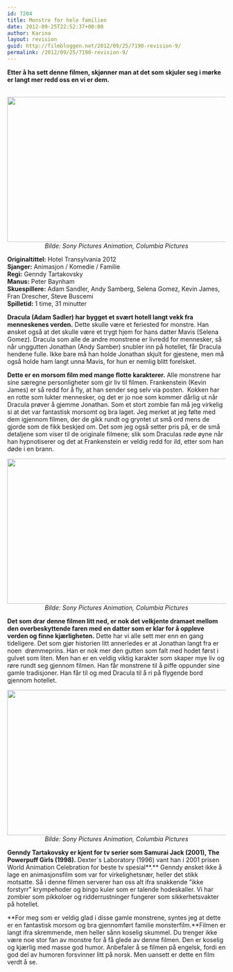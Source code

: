 ```yaml
---
id: 7204
title: Monstre for hele familien
date: 2012-09-25T22:52:37+00:00
author: Karina
layout: revision
guid: http://filmbloggen.net/2012/09/25/7190-revision-9/
permalink: /2012/09/25/7190-revision-9/
---
```

**Etter å ha sett denne filmen, skjønner man at det som skjuler seg i mørke er langt mer redd oss en vi er dem.**

<p style="text-align: center">
   <a href="http://filmbloggen.net/?attachment_id=7194" rel="attachment wp-att-7194"><img class="aligncenter size-large wp-image-7194" src="http://filmbloggen.net/wp-content/uploads//2012/09/hotel-transylvania-04-620x334.jpg" alt="" width="620" height="334" /></a><em>Bilde: Sony Pictures Animation, Columbia Pictures </em>
</p>

**Originaltittel:** Hotel Transylvania 2012  
**Sjanger:** Animasjon / Komedie / Familie  
**Regi:** Genndy Tartakovsky  
**Manus:** Peter Baynham  
**Skuespillere:** Adam Sandler, Andy Samberg, Selena Gomez, Kevin James, Fran Drescher, Steve Buscemi  
**Spilletid:** 1 time, 31 minutter

**Dracula (Adam Sadler) har bygget et svært hotell langt vekk fra menneskenes verden.** Dette skulle være et feriested for monstre. Han ønsket også at det skulle være et trygt hjem for hans datter Mavis (Selena Gomez). Dracula som alle de andre monstrene er livredd for mennesker, så når unggutten Jonathan (Andy Samber) snubler inn på hotellet, får Dracula hendene fulle. Ikke bare må han holde Jonathan skjult for gjestene, men må også holde ham langt unna Mavis, for hun er nemlig blitt forelsket.

**Dette er en morsom film med mange flotte karakterer.** Alle monstrene har sine særegne personligheter som gir liv til filmen. Frankenstein (Kevin James) er så redd for å fly, at han sender seg selv via posten.  Kokken har en rotte som lukter mennesker, og det er jo noe som kommer dårlig ut når Dracula prøver å gjemme Jonathan. Som et stort zombie fan må jeg virkelig si at det var fantastisk morsomt og bra laget. Jeg merket at jeg følte med dem igjennom filmen, der de gikk rundt og gryntet ut små ord mens de gjorde som de fikk beskjed om. Det som jeg også setter pris på, er de små detaljene som viser til de originale filmene; slik som Draculas røde øyne når han hypnotiserer og det at Frankenstein er veldig redd for ild, etter som han døde i en brann.

<p style="text-align: center">
  <a href="http://filmbloggen.net/?attachment_id=7192" rel="attachment wp-att-7192"><img class="aligncenter size-large wp-image-7192" src="http://filmbloggen.net/wp-content/uploads//2012/09/hotel-transylvania-02-620x334.jpg" alt="" width="620" height="334" /></a><em>Bilde: Sony Pictures Animation, Columbia Pictures </em>
</p>

**Det som drar denne filmen litt ned, er nok det velkjente dramaet mellom den overbeskyttende faren med en datter som er klar for å oppleve verden og finne kjærligheten.** Dette har vi alle sett mer enn en gang tideligere. Det som gjør historien litt annerledes er at Jonathan langt fra er noen  drømmeprins. Han er nok mer den gutten som falt med hodet først i gulvet som liten. Men han er en veldig viktig karakter som skaper mye liv og røre rundt seg gjennom filmen. Han får monstrene til å piffe oppunder sine gamle tradisjoner. Han får til og med Dracula til å ri på flygende bord gjennom hotellet.

<p style="text-align: center">
  <a href="http://filmbloggen.net/?attachment_id=7195" rel="attachment wp-att-7195"><img class="aligncenter size-large wp-image-7195" src="http://filmbloggen.net/wp-content/uploads//2012/09/hotel-transylvania-05-620x334.jpg" alt="" width="620" height="334" /></a><em>Bilde: Sony Pictures Animation, Columbia Pictures </em>
</p>

**Genndy Tartakovsky er kjent for tv serier som Samurai Jack (2001), The Powerpuff Girls (1998).** Dexter\`s Laboratory (1996) vant han i 2001 prisen World Animation Celebration for beste tv spesial**.** Genndy ønsket ikke å lage en animasjonsfilm som var for virkelighetsnær, heller det stikk motsatte. Så i denne filmen serverer han oss alt ifra snakkende ”ikke forstyrr” krympehoder og bingo kuler som er talende hodeskaller. Vi har zombier som pikkoloer og ridderrustninger fungerer som sikkerhetsvakter på hotellet.

**For meg som er veldig glad i disse gamle monstrene, syntes jeg at dette er en fantastisk morsom og bra gjennomført familie monsterfilm.**Filmen er langt ifra skremmende, men heller sånn koselig skummel. Du trenger ikke være noe stor fan av monstre for å få glede av denne filmen. Den er koselig og kjærlig med masse god humor. Anbefaler å se filmen på engelsk, fordi en god del av humoren forsvinner litt på norsk. Men uansett er dette en film verdt å se.